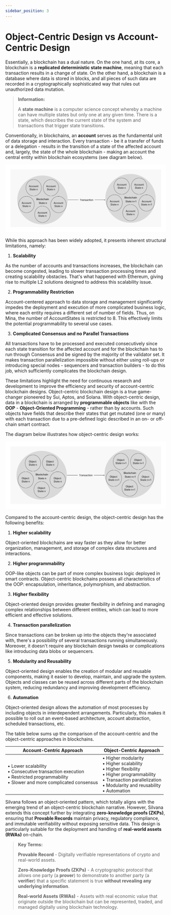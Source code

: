 ```yaml
---
sidebar_position: 3
---
```


# Object-Centric Design vs Account-Centric Design

Essentially, a blockchain has a dual nature. On the one hand, at its core, a blockchain is a **replicated deterministic state machine**, meaning that each transaction results in a change of state. On the other hand, a blockchain is a database where data is stored in blocks, and all pieces of such data are recorded in a cryptographically sophisticated way that rules out unauthorized data mutation.

> **Information:**  
>  
> A **state machine** is a computer science concept whereby a machine can have multiple states but only one at any given time. There is a state, which describes the current state of the system and transactions that trigger state transitions.

Conventionally, in blockchains, an **account** serves as the fundamental unit of data storage and interaction. Every transaction - be it a transfer of funds or a delegation - results in the transition of a state of the affected account and, largely, the state of the whole blockchain - making an account the central entity within blockchain ecosystems (see diagram below).

![Account-Centric Design](../img/account-centric-design.png)

While this approach has been widely adopted, it presents inherent structural limitations, namely:

1. **Scalability**

As the number of accounts and transactions increases, the blockchain can become congested, leading to slower transaction processing times and creating scalability obstacles. That's what happened with Ethereum, giving rise to multiple L2 solutions designed to address this scalability issue.

2. **Programmability Restriction**

Account-centered approach to data storage and management significantly impedes the deployment and execution of more complicated business logic, where each entity requires a different set of number of fields. Thus, on Mina, the number of AccountStates is restricted to 8. This effectively limits the potential programmability to several use cases.

3. **Complicated Consensus and no Parallel Transactions**

All transactions have to be processed and executed consecutively since each state transition for the affected account and for the blockchain has to run through Consensus and be signed by the majority of the validator set. It makes transaction parallelization impossible without either using roll-ups or introducing special nodes - sequencers and transaction builders - to do this job, which sufficiently complicates the blockchain design.

These limitations highlight the need for continuous research and development to improve the efficiency and security of account-centric blockchain designs. Object-centric blockchain design is a true game-changer pioneered by Sui, Aptos, and Solana. With object-centric design, data in a blockchain is arranged by **programmable objects** like with the **OOP** - **Object-Oriented Programming** - rather than by accounts. Such objects have fields that describe their states that get mutated (one or many) with each transaction due to a pre-defined logic described in an on- or off-chain smart contract. 

The diagram below illustrates how object-centric design works:

![Object-Centric Design](../img/object-centric-design.png)

Compared to the account-centric design, the object-centric design has the following benefits:

1. **Higher scalability**

Object-oriented blockchains are way faster as they allow for better organization, management, and storage of complex data structures and interactions.

2. **Higher programmability**

OOP-like objects can be part of more complex business logic deployed in smart contracts. Object-centric blockchains possess all characteristics of the OOP: encapsulation, inheritance, polymorphism, and abstraction.

3. **Higher flexibility**

Object-oriented design provides greater flexibility in defining and managing complex relationships between different entities, which can lead to more efficient and effective solutions.

4. **Transaction parallelization**

Since transactions can be broken up into the objects they're associated with, there's a possibility of several transactions running simultaneously. Moreover, it doesn't require any blockchain design tweaks or complications like introducing data blobs or sequencers.

5. **Modularity and Reusability**

Object-oriented design enables the creation of modular and reusable components, making it easier to develop, maintain, and upgrade the system. Objects and classes can be reused across different parts of the blockchain system, reducing redundancy and improving development efficiency.

6. **Automation**

Object-oriented design allows the automation of most processes by including objects in interdependent arrangements. Particularly, this makes it possible to roll out an event-based architecture, account abstraction, scheduled transactions, etc.

The table below sums up the comparison of the account-centric and the object-centric approaches in blockchains.

| Account-Centric Approach | Object-Centric Approach |
|--------------------------|-------------------------|
| • Lower scalability<br/>• Consecutive transaction execution<br/>• Restricted programmability<br/>• Slower and more complicated consensus | • Higher modularity<br/>• Higher scalability<br/>• Higher flexibility<br/>• Higher programmability<br/>• Transaction parallelization<br/>• Modularity and reusability<br/>• Automation |

Silvana follows an object-oriented pattern, which totally aligns with the emerging trend of an object-centric blockchain narrative. However, Silvana extends this concept further by integrating **zero-knowledge proofs (ZKPs)**, ensuring that **Provable Records** maintain privacy, regulatory compliance, and immutable verifiability without exposing sensitive data. This design is particularly suitable for the deployment and handling of **real-world assets (RWAs)** on-chain.

> **Key Terms:**
>  
> **Provable Record** - Digitally verifiable representations of crypto and real-world assets.
>  
> **Zero-Knowledge Proofs (ZKPs)** - A cryptographic protocol that allows one party (a **prover**) to demonstrate to another party (a **verifier**) that a specific statement is true **without revealing any underlying information**.
>  
> **Real-world Assets (RWAs)** - Assets with real economic value that originate outside the blockchain but can be represented, traded, and managed digitally using blockchain technology.